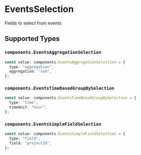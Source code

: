 # EventsSelection

Fields to select from events


## Supported Types

### `components.EventsAggregationSelection`

```typescript
const value: components.EventsAggregationSelection = {
  type: "aggregation",
  aggregation: "sum",
};
```

### `components.EventsTimeBasedGroupBySelection`

```typescript
const value: components.EventsTimeBasedGroupBySelection = {
  type: "time",
  timeUnit: "hour",
};
```

### `components.EventsSimpleFieldSelection`

```typescript
const value: components.EventsSimpleFieldSelection = {
  type: "field",
  field: "projectId",
};
```

